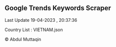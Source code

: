 

## Google Trends Keywords Scraper 
 
Last Update 19-04-2023 , 20:37:36

Country List :
VIETNAM.json



© Abdul Muttaqin 
